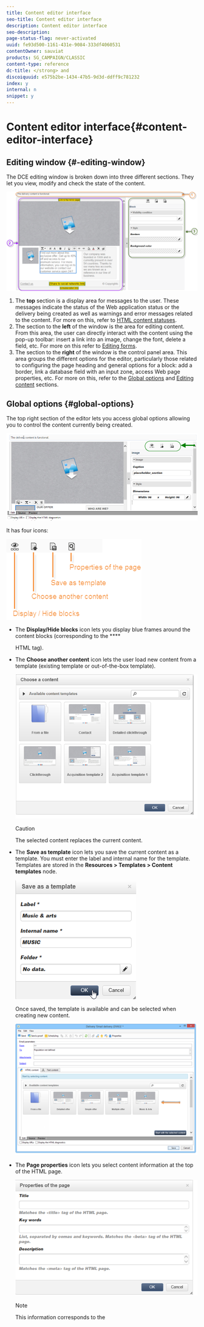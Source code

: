 ```yaml
---
title: Content editor interface
seo-title: Content editor interface
description: Content editor interface
seo-description: 
page-status-flag: never-activated
uuid: fe93d500-1161-431e-9084-333df4060531
contentOwner: sauviat
products: SG_CAMPAIGN/CLASSIC
content-type: reference
dc-title: </strong> and
discoiquuid: e575b2be-1434-47b5-9d3d-ddff9c781232
index: y
internal: n
snippet: y
---
```


# Content editor interface{#content-editor-interface}

## Editing window {#-editing-window}

The DCE editing window is broken down into three different sections. They let you view, modify and check the state of the content.

![](assets/dce_decoupe_window_nb.png)

1. The **top** section is a display area for messages to the user. These messages indicate the status of the Web application status or the delivery being created as well as warnings and error messages related to the content. For more on this, refer to [HTML content statuses](../../web/using/content-editor-interface.md#html-content-statuses).
1. The section to the **left** of the window is the area for editing content. From this area, the user can directly interact with the content using the pop-up toolbar: insert a link into an image, change the font, delete a field, etc. For more on this refer to [Editing forms](../../web/using/content-editor-interface.md#editing-forms).
1. The section to the **right** of the window is the control panel area. This area groups the different options for the editor, particularly those related to configuring the page heading and general options for a block: add a border, link a database field with an input zone, access Web page properties, etc. For more on this, refer to the [Global options](../../web/using/content-editor-interface.md#global-options) and [Editing content](../../web/using/editing-content.md) sections.

## Global options {#global-options}

The top right section of the editor lets you access global options allowing you to control the content currently being created.

![](assets/dce_global_options.png)

It has four icons:

![](assets/dce_icons_sidebar.png)

* The **Display/Hide blocks** icon lets you display blue frames around the content blocks (corresponding to the ****

  HTML tag).

* The **Choose another content** icon lets the user load new content from a template (existing template or out-of-the-box template).

  ![](assets/dce_popup_templatechoice.png)

  >[!CAUTION]
  >
  >The selected content replaces the current content.

* The **Save as template** icon lets you save the current content as a template. You must enter the label and internal name for the template. Templates are stored in the **Resources > Templates > Content templates** node.

  ![](assets/dce_popup_savetemplate.png)

  Once saved, the template is available and can be selected when creating new content.

  ![](assets/dce_create_fromtemplate.png)

* The **Page properties** icon lets you select content information at the top of the HTML page.

  ![](assets/dce_popup_headerhtml.png)

  >[!NOTE]
  >
  >This information corresponds to the **<title>** and **<meta>** HTML tags on the page.
  >
  >The key words must be separated by commas.

## Block options {#block-options}

The section to the right of the editor groups the main options which allow you to act upon the content. To display these options, you must select a block: the nature of these options depends on the block selected.

![](assets/dce_right_section.png)

You can:

* Determine the display for one or several blocks, refer to [Defining a visibility condition](../../web/using/content-editor-interface.md#defining-a-visibility-condition),
* Define the borders and frames, refer to [Adding a border and background](../../web/using/content-editor-interface.md#adding-a-border-and-background),
* Define image attributes (size, caption), refer to [Editing image properties](../../web/using/content-editor-interface.md#editing-image-properties),
* Link the database to a form element (input zone, checkbox), refer to [Changing the data properties for a form](../../web/using/content-editor-interface.md#changing-the-data-properties-for-a-form),
* Make a part of a form mandatory, refer to [Changing the data properties for a form](../../web/using/content-editor-interface.md#changing-the-data-properties-for-a-form),
* Define an action for a button, refer to [Adding an action to a button](../../web/using/content-editor-interface.md#adding-an-action-to-a-button).

## Content toolbar {#content-toolbar}

The toolbar is a **pop-up element** of the DCE interface that presents different functions according to the selected block.

>[!CAUTION]
>
>Certain toolbar functions let you format the HTML content. However, if the page contains a CSS style sheet, the **instructions** from the style sheet may prove to take **priority** over the instructions specified with the toolbar.

